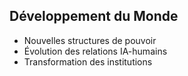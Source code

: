 ## Développement du Monde
- Nouvelles structures de pouvoir
- Évolution des relations IA-humains
- Transformation des institutions
